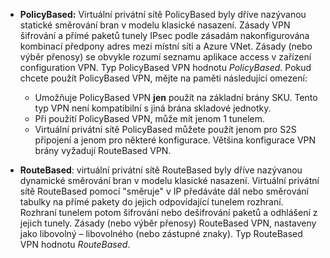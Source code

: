 - **PolicyBased:** Virtuální privátní sítě PolicyBased byly dříve nazývanou statické směrování bran v modelu klasické nasazení. Zásady VPN šifrování a přímé paketů tunely IPsec podle zásadám nakonfigurována kombinací předpony adres mezi místní síti a Azure VNet. Zásady (nebo výběr přenosy) se obvykle rozumí seznamu aplikace access v zařízení configuration VPN. Typ PolicyBased VPN hodnotu *PolicyBased*. Pokud chcete použít PolicyBased VPN, mějte na paměti následující omezení:

    - Umožňuje PolicyBased VPN **jen** použít na základní brány SKU. Tento typ VPN není kompatibilní s jiná brána skladové jednotky.
    - Při použití PolicyBased VPN, může mít jenom 1 tunelem.
    - Virtuální privátní sítě PolicyBased můžete použít jenom pro S2S připojení a jenom pro některé konfigurace. Většina konfigurace VPN brány vyžadují RouteBased VPN.

- **RouteBased**: virtuální privátní sítě RouteBased byly dříve nazývanou dynamické směrování bran v modelu klasické nasazení. Virtuální privátní sítě RouteBased pomocí "směruje" v IP předáváte dál nebo směrování tabulky na přímé pakety do jejich odpovídající tunelem rozhraní. Rozhraní tunelem potom šifrování nebo dešifrování paketů a odhlášení z jejich tunely. Zásady (nebo výběr přenosy) RouteBased VPN, nastaveny jako libovolný – libovolného (nebo zástupné znaky). Typ RouteBased VPN hodnotu *RouteBased*.